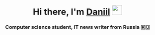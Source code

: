 <h1 align="center">Hi there, I'm <a href="https://www.instagram.com/artidasik/" target="_blank">Daniil</a> 
<img src="https://github.com/artidasik" height="32"/></h1>
<h3 align="center">Computer science student, IT news writer from Russia 🇷🇺</h3>
